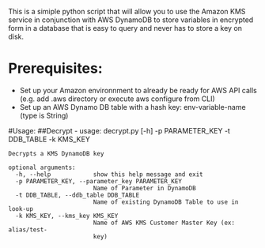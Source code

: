 This is a simiple python script that will allow you to use the Amazon KMS service in conjunction with AWS DynamoDB to store variables in encrypted form in a database that is easy to query and never has to store a key on disk.

# Prerequisites:
- Set up your Amazon environnment to already be ready for AWS API calls (e.g. add .aws directory or execute aws configure from CLI)
- Set up an AWS Dynamo DB table with a hash key:  env-variable-name (type is String)
    
#Usage:
##Decrypt -
    usage: decrypt.py [-h] -p PARAMETER_KEY -t DDB_TABLE -k KMS_KEY

    Decrypts a KMS DynamoDB key
    
    optional arguments:
      -h, --help            show this help message and exit
      -p PARAMETER_KEY, --parameter_key PARAMETER_KEY
                            Name of Parameter in DynamoDB
      -t DDB_TABLE, --ddb_table DDB_TABLE
                            Name of existing DynamoDB Table to use in look-up
      -k KMS_KEY, --kms_key KMS_KEY
                            Name of AWS KMS Customer Master Key (ex: alias/test-
                            key)